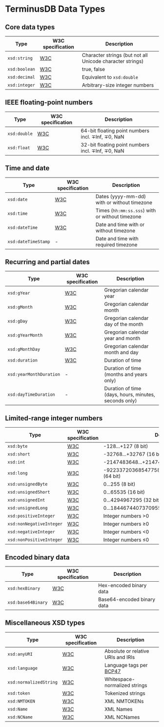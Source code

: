 # TerminusDB Data Types

## Core data types

| **Type**      | **W3C specification**                             | **Description**                                           |
| ------------- | ------------------------------------------------- | --------------------------------------------------------- |
| `xsd:string`  | [W3C](https://www.w3.org/TR/xmlschema-2/#string)  | Character strings (but not all Unicode character strings) |
| `xsd:boolean` | [W3C](https://www.w3.org/TR/xmlschema-2/#boolean) | true, false                                               |
| `xsd:decimal` | [W3C](https://www.w3.org/TR/xmlschema-2/#decimal) | Equivalent to `xsd:double`                                |
| `xsd:integer` | [W3C](https://www.w3.org/TR/xmlschema-2/#integer) | Arbitrary-size integer numbers                            |

## IEEE floating-point numbers

| **Type**     | **W3C specification**                            | **Description**                                   |
| ------------ | ------------------------------------------------ | ------------------------------------------------- |
| `xsd:double` | [W3C](https://www.w3.org/TR/xmlschema-2/#double) | 64-bit floating point numbers incl. ∓Inf, ∓0, NaN |
| `xsd:float`  | [W3C](https://www.w3.org/TR/xmlschema-2/#float)  | 32-bit floating point numbers incl. ∓Inf, ∓0, NaN |

## Time and date

| **Type**            | **W3C specification**                              | **Description**                                 |
| ------------------- | -------------------------------------------------- | ----------------------------------------------- |
| `xsd:date`          | [W3C](https://www.w3.org/TR/xmlschema-2/#date)     | Dates (yyyy-mm-dd) with or without timezone     |
| `xsd:time`          | [W3C](https://www.w3.org/TR/xmlschema-2/#time)     | Times (`hh:mm:ss.sss`) with or without timezone |
| `xsd:dateTime`      | [W3C](https://www.w3.org/TR/xmlschema-2/#dateTime) | Date and time with or without timezone          |
| `xsd:dateTimeStamp` | -                                                  | Date and time with required timezone            |

## Recurring and partial dates

| **Type**                | **W3C specification**                                | **Description**                                       |
| ----------------------- | ---------------------------------------------------- | ----------------------------------------------------- |
| `xsd:gYear`             | [W3C](https://www.w3.org/TR/xmlschema-2/#gYear)      | Gregorian calendar year                               |
| `xsd:gMonth`            | [W3C](https://www.w3.org/TR/xmlschema-2/#gMonth)     | Gregorian calendar month                              |
| `xsd:gDay`              | [W3C](https://www.w3.org/TR/xmlschema-2/#gDay)       | Gregorian calendar day of the month                   |
| `xsd:gYearMonth`        | [W3C](https://www.w3.org/TR/xmlschema-2/#gYearMonth) | Gregorian calendar year and month                     |
| `xsd:gMonthDay`         | [W3C](https://www.w3.org/TR/xmlschema-2/#gMonthDay)  | Gregorian calendar month and day                      |
| `xsd:duration`          | [W3C](https://www.w3.org/TR/xmlschema-2/#duration)   | Duration of time                                      |
| `xsd:yearMonthDuration` | -                                                    | Duration of time (months and years only)              |
| `xsd:dayTimeDuration`   | -                                                    | Duration of time (days, hours, minutes, seconds only) |

## Limited-range integer numbers

| **Type**                 | **W3C specification**                                        | **Description**                                      |
| ------------------------ | ------------------------------------------------------------ | ---------------------------------------------------- |
| `xsd:byte`               | [W3C](https://www.w3.org/TR/xmlschema-2/#byte)               | -128...+127 (8 bit)                                  |
| `xsd:short`              | [W3C](https://www.w3.org/TR/xmlschema-2/#short)              | -32768...+32767 (16 bit)                             |
| `xsd:int`                | [W3C](https://www.w3.org/TR/xmlschema-2/#int)                | -2147483648...+2147483647 (32 bit)                   |
| `xsd:long`               | [W3C](https://www.w3.org/TR/xmlschema-2/#long)               | -9223372036854775808...+9223372036854775807 (64 bit) |
| `xsd:unsignedByte`       | [W3C](https://www.w3.org/TR/xmlschema-2/#unsignedByte)       | 0...255 (8 bit)                                      |
| `xsd:unsignedShort`      | [W3C](https://www.w3.org/TR/xmlschema-2/#unsignedShort)      | 0...65535 (16 bit)                                   |
| `xsd:unsignedInt`        | [W3C](https://www.w3.org/TR/xmlschema-2/#unsignedInt)        | 0...4294967295 (32 bit)                              |
| `xsd:unsignedLong`       | [W3C](https://www.w3.org/TR/xmlschema-2/#unsignedLong)       | 0...18446744073709551615 (64 bit)                    |
| `xsd:positiveInteger`    | [W3C](https://www.w3.org/TR/xmlschema-2/#positiveInteger)    | Integer numbers >0                                   |
| `xsd:nonNegativeInteger` | [W3C](https://www.w3.org/TR/xmlschema-2/#nonNegativeInteger) | Integer numbers ≥0                                   |
| `xsd:negativeInteger`    | [W3C](https://www.w3.org/TR/xmlschema-2/#negativeInteger)    | Integer numbers <0                                   |
| `xsd:nonPositiveInteger` | [W3C](https://www.w3.org/TR/xmlschema-2/#nonPositiveInteger) | Integer numbers ≤0                                   |

## Encoded binary data

| **Type**           | **W3C specification**                                  | **Description**            |
| ------------------ | ------------------------------------------------------ | -------------------------- |
| `xsd:hexBinary`    | [W3C](https://www.w3.org/TR/xmlschema-2/#hexBinary)    | Hex-encoded binary data    |
| `xsd:base64Binary` | [W3C](https://www.w3.org/TR/xmlschema-2/#base64Binary) | Base64-encoded binary data |

## Miscellaneous XSD types

| **Type**               | **W3C specification**                                      | **Description**                                                              |
| ---------------------- | ---------------------------------------------------------- | ---------------------------------------------------------------------------- |
| `xsd:anyURI`           | [W3C](https://www.w3.org/TR/xmlschema-2/#anyURI)           | Absolute or relative URIs and IRIs                                           |
| `xsd:language`         | [W3C](https://www.w3.org/TR/xmlschema-2/#language)         | Language tags per [BCP47](https://en.wikipedia.org/wiki/IETF\_language\_tag) |
| `xsd:normalizedString` | [W3C](https://www.w3.org/TR/xmlschema-2/#normalizedString) | Whitespace-normalized strings                                                |
| `xsd:token`            | [W3C](https://www.w3.org/TR/xmlschema-2/#token)            | Tokenized strings                                                            |
| `xsd:NMTOKEN`          | [W3C](https://www.w3.org/TR/xmlschema-2/#NMTOKEN)          | XML NMTOKENs                                                                 |
| `xsd:Name`             | [W3C](https://www.w3.org/TR/xmlschema-2/#Name)             | XML Names                                                                    |
| `xsd:NCName`           | [W3C](https://www.w3.org/TR/xmlschema-2/#NCName)           | XML NCNames                                                                  |
